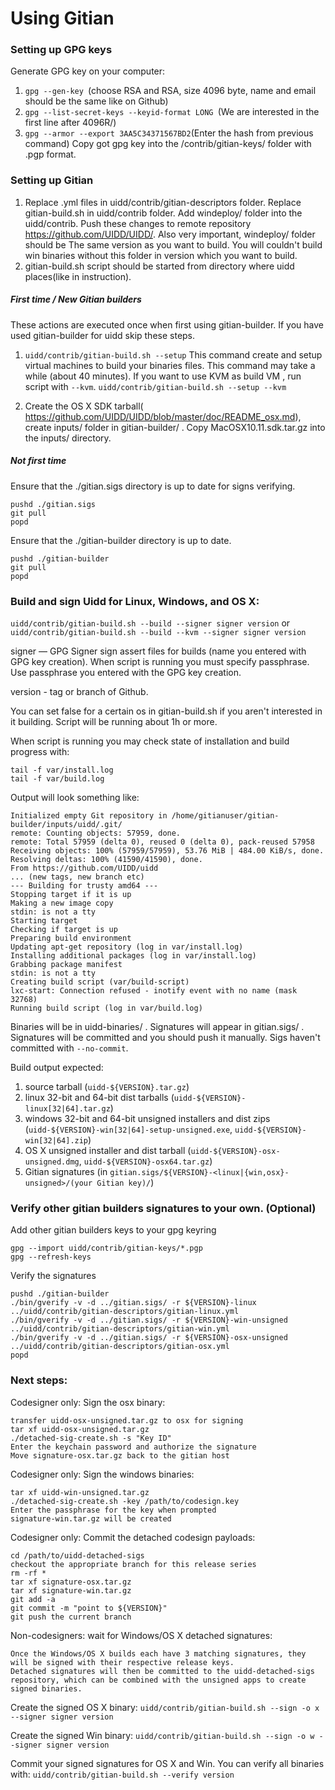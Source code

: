 Using Gitian
====================
### Setting up GPG keys
Generate GPG key on your computer:
1. ```gpg --gen-key ```(choose RSA and RSA, size 4096 byte, name and email should be the same like on Github)
2. ```gpg --list-secret-keys --keyid-format LONG ```(We are interested in the first line after 4096R/)
3. ```gpg --armor --export 3AA5C34371567BD2```(Enter the hash from previous command)
Copy got gpg key into the /contrib/gitian-keys/ folder with .pgp format.
### Setting up Gitian
1. Replace .yml files in uidd/contrib/gitian-descriptors folder. Replace gitian-build.sh in uidd/contrib folder. Add windeploy/ folder into the uidd/contrib. Push these changes to remote repository https://github.com/UIDD/UIDD/. Also very important, windeploy/ folder should be The same version as you want to build. You will couldn't build win binaries without this folder in version which you want to build.
2. gitian-build.sh script should be started from directory where uidd places(like in instruction).
##### First time / New Gitian builders
These actions are executed once when first using gitian-builder. If you have used gitian-builder for uidd skip these steps.
1. ```uidd/contrib/gitian-build.sh --setup``` This command create and setup virtual machines to build your binaries files. This command may take a while (about 40 minutes). If you want to use KVM as build VM , run script with ```--kvm```.
    ```uidd/contrib/gitian-build.sh --setup --kvm```

2. Create the OS X SDK tarball( https://github.com/UIDD/UIDD/blob/master/doc/README_osx.md), create inputs/ folder in gitian-builder/ . Copy MacOSX10.11.sdk.tar.gz into the inputs/ directory.
##### Not first time
Ensure that the ./gitian.sigs directory is up to date for signs verifying.

    pushd ./gitian.sigs
    git pull
    popd

Ensure that the ./gitian-builder directory is up to date.

    pushd ./gitian-builder
    git pull
    popd

### Build and sign Uidd for Linux, Windows, and OS X:

  ```uidd/contrib/gitian-build.sh --build --signer signer version``` or 
  ```uidd/contrib/gitian-build.sh --build --kvm --signer signer version```

signer — GPG Signer sign assert files for builds (name you entered with GPG key creation). When script is running you must specify passphrase. Use passphrase you entered with the GPG key creation. 

version - tag or branch of Github.

You can set false for a certain os in gitian-build.sh if you aren't interested in it building.
Script will be running about 1h or more.

When script is running you may check state of installation and build progress with:

    tail -f var/install.log
    tail -f var/build.log
    
Output will look something like:
    
    Initialized empty Git repository in /home/gitianuser/gitian-builder/inputs/uidd/.git/
    remote: Counting objects: 57959, done.
    remote: Total 57959 (delta 0), reused 0 (delta 0), pack-reused 57958
    Receiving objects: 100% (57959/57959), 53.76 MiB | 484.00 KiB/s, done.
    Resolving deltas: 100% (41590/41590), done.
    From https://github.com/UIDD/uidd
    ... (new tags, new branch etc)
    --- Building for trusty amd64 ---
    Stopping target if it is up
    Making a new image copy
    stdin: is not a tty
    Starting target
    Checking if target is up
    Preparing build environment
    Updating apt-get repository (log in var/install.log)
    Installing additional packages (log in var/install.log)
    Grabbing package manifest
    stdin: is not a tty
    Creating build script (var/build-script)
    lxc-start: Connection refused - inotify event with no name (mask 32768)
    Running build script (log in var/build.log)


Binaries will be in uidd-binaries/ . Signatures will appear in gitian.sigs/ . Signatures will be committed and you should push it manually. Sigs haven't committed with ```--no-commit```.

Build output expected:

  1. source tarball (`uidd-${VERSION}.tar.gz`)
  2. linux 32-bit and 64-bit dist tarballs (`uidd-${VERSION}-linux[32|64].tar.gz`)
  3. windows 32-bit and 64-bit unsigned installers and dist zips (`uidd-${VERSION}-win[32|64]-setup-unsigned.exe`, `uidd-${VERSION}-win[32|64].zip`)
  4. OS X unsigned installer and dist tarball (`uidd-${VERSION}-osx-unsigned.dmg`, `uidd-${VERSION}-osx64.tar.gz`)
  5. Gitian signatures (in `gitian.sigs/${VERSION}-<linux|{win,osx}-unsigned>/(your Gitian key)/`)

### Verify other gitian builders signatures to your own. (Optional)

Add other gitian builders keys to your gpg keyring

    gpg --import uidd/contrib/gitian-keys/*.pgp
    gpg --refresh-keys

Verify the signatures

    pushd ./gitian-builder
    ./bin/gverify -v -d ../gitian.sigs/ -r ${VERSION}-linux ../uidd/contrib/gitian-descriptors/gitian-linux.yml
    ./bin/gverify -v -d ../gitian.sigs/ -r ${VERSION}-win-unsigned ../uidd/contrib/gitian-descriptors/gitian-win.yml
    ./bin/gverify -v -d ../gitian.sigs/ -r ${VERSION}-osx-unsigned ../uidd/contrib/gitian-descriptors/gitian-osx.yml
    popd

### Next steps:

Codesigner only: Sign the osx binary:

    transfer uidd-osx-unsigned.tar.gz to osx for signing
    tar xf uidd-osx-unsigned.tar.gz
    ./detached-sig-create.sh -s "Key ID"
    Enter the keychain password and authorize the signature
    Move signature-osx.tar.gz back to the gitian host

Codesigner only: Sign the windows binaries:

    tar xf uidd-win-unsigned.tar.gz
    ./detached-sig-create.sh -key /path/to/codesign.key
    Enter the passphrase for the key when prompted
    signature-win.tar.gz will be created

Codesigner only: Commit the detached codesign payloads:

    cd /path/to/uidd-detached-sigs
    checkout the appropriate branch for this release series
    rm -rf *
    tar xf signature-osx.tar.gz
    tar xf signature-win.tar.gz
    git add -a
    git commit -m "point to ${VERSION}"
    git push the current branch

Non-codesigners: wait for Windows/OS X detached signatures:

    Once the Windows/OS X builds each have 3 matching signatures, they will be signed with their respective release keys.
    Detached signatures will then be committed to the uidd-detached-sigs repository, which can be combined with the unsigned apps to create signed binaries.

Create the signed OS X binary:
```uidd/contrib/gitian-build.sh --sign -o x --signer signer version```

Create the signed Win binary:
```uidd/contrib/gitian-build.sh --sign -o w --signer signer version```

Commit your signed signatures for OS X and Win.
You can verify all binaries with:
```uidd/contrib/gitian-build.sh --verify version```